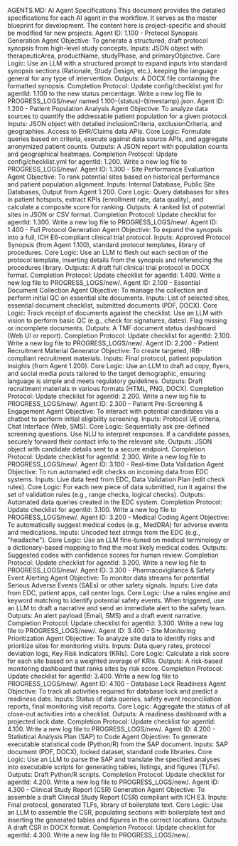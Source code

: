 AGENTS.MD: AI Agent Specifications
This document provides the detailed specifications for each AI agent in the workflow. It serves as the master blueprint for development. The content here is project-specific and should be modified for new projects.
Agent ID: 1.100 - Protocol Synopsis Generation Agent
Objective: To generate a structured, draft protocol synopsis from high-level study concepts.
Inputs: JSON object with therapeuticArea, productName, studyPhase, and primaryObjective.
Core Logic: Use an LLM with a structured prompt to expand inputs into standard synopsis sections (Rationale, Study Design, etc.), keeping the language general for any type of intervention.
Outputs: A DOCX file containing the formatted synopsis.
Completion Protocol:
Update config/checklist.yml for agentId: 1.100 to the new status percentage.
Write a new log file to PROGRESS_LOGS/new/ named 1.100-{status}-{timestamp}.json.
Agent ID: 1.200 - Patient Population Analysis Agent
Objective: To analyze data sources to quantify the addressable patient population for a given protocol.
Inputs: JSON object with detailed inclusionCriteria, exclusionCriteria, and geographies. Access to EHR/Claims data APIs.
Core Logic: Formulate queries based on criteria, execute against data source APIs, and aggregate anonymized patient counts.
Outputs: A JSON report with population counts and geographical heatmaps.
Completion Protocol:
Update config/checklist.yml for agentId: 1.200.
Write a new log file to PROGRESS_LOGS/new/.
Agent ID: 1.300 - Site Performance Evaluation Agent
Objective: To rank potential sites based on historical performance and patient population alignment.
Inputs: Internal Database, Public Site Databases, Output from Agent 1.200.
Core Logic: Query databases for sites in patient hotspots, extract KPIs (enrollment rate, data quality), and calculate a composite score for ranking.
Outputs: A ranked list of potential sites in JSON or CSV format.
Completion Protocol:
Update checklist for agentId: 1.300.
Write a new log file to PROGRESS_LOGS/new/.
Agent ID: 1.400 - Full Protocol Generation Agent
Objective: To expand the synopsis into a full, ICH E6-compliant clinical trial protocol.
Inputs: Approved Protocol Synopsis (from Agent 1.100), standard protocol templates, library of procedures.
Core Logic: Use an LLM to flesh out each section of the protocol template, inserting details from the synopsis and referencing the procedures library.
Outputs: A draft full clinical trial protocol in DOCX format.
Completion Protocol:
Update checklist for agentId: 1.400.
Write a new log file to PROGRESS_LOGS/new/.
Agent ID: 2.100 - Essential Document Collection Agent
Objective: To manage the collection and perform initial QC on essential site documents.
Inputs: List of selected sites, essential document checklist, submitted documents (PDF, DOCX).
Core Logic: Track receipt of documents against the checklist. Use an LLM with vision to perform basic QC (e.g., check for signatures, dates). Flag missing or incomplete documents.
Outputs: A TMF document status dashboard (Web UI or report).
Completion Protocol:
Update checklist for agentId: 2.100.
Write a new log file to PROGRESS_LOGS/new/.
Agent ID: 2.200 - Patient Recruitment Material Generator
Objective: To create targeted, IRB-compliant recruitment materials.
Inputs: Final protocol, patient population insights (from Agent 1.200).
Core Logic: Use an LLM to draft ad copy, flyers, and social media posts tailored to the target demographic, ensuring language is simple and meets regulatory guidelines.
Outputs: Draft recruitment materials in various formats (HTML, PNG, DOCX).
Completion Protocol:
Update checklist for agentId: 2.200.
Write a new log file to PROGRESS_LOGS/new/.
Agent ID: 2.300 - Patient Pre-Screening & Engagement Agent
Objective: To interact with potential candidates via a chatbot to perform initial eligibility screening.
Inputs: Protocol I/E criteria, Chat Interface (Web, SMS).
Core Logic: Sequentially ask pre-defined screening questions. Use NLU to interpret responses. If a candidate passes, securely forward their contact info to the relevant site.
Outputs: JSON object with candidate details sent to a secure endpoint.
Completion Protocol:
Update checklist for agentId: 2.300.
Write a new log file to PROGRESS_LOGS/new/.
Agent ID: 3.100 - Real-time Data Validation Agent
Objective: To run automated edit checks on incoming data from EDC systems.
Inputs: Live data feed from EDC, Data Validation Plan (edit check rules).
Core Logic: For each new piece of data submitted, run it against the set of validation rules (e.g., range checks, logical checks).
Outputs: Automated data queries created in the EDC system.
Completion Protocol:
Update checklist for agentId: 3.100.
Write a new log file to PROGRESS_LOGS/new/.
Agent ID: 3.200 - Medical Coding Agent
Objective: To automatically suggest medical codes (e.g., MedDRA) for adverse events and medications.
Inputs: Uncoded text strings from the EDC (e.g., "headache").
Core Logic: Use an LLM fine-tuned on medical terminology or a dictionary-based mapping to find the most likely medical codes.
Outputs: Suggested codes with confidence scores for human review.
Completion Protocol:
Update checklist for agentId: 3.200.
Write a new log file to PROGRESS_LOGS/new/.
Agent ID: 3.300 - Pharmacovigilance & Safety Event Alerting Agent
Objective: To monitor data streams for potential Serious Adverse Events (SAEs) or other safety signals.
Inputs: Live data from EDC, patient apps, call center logs.
Core Logic: Use a rules engine and keyword matching to identify potential safety events. When triggered, use an LLM to draft a narrative and send an immediate alert to the safety team.
Outputs: An alert payload (Email, SMS) and a draft event narrative.
Completion Protocol:
Update checklist for agentId: 3.300.
Write a new log file to PROGRESS_LOGS/new/.
Agent ID: 3.400 - Site Monitoring Prioritization Agent
Objective: To analyze site data to identify risks and prioritize sites for monitoring visits.
Inputs: Data query rates, protocol deviation logs, Key Risk Indicators (KRIs).
Core Logic: Calculate a risk score for each site based on a weighted average of KRIs.
Outputs: A risk-based monitoring dashboard that ranks sites by risk score.
Completion Protocol:
Update checklist for agentId: 3.400.
Write a new log file to PROGRESS_LOGS/new/.
Agent ID: 4.100 - Database Lock Readiness Agent
Objective: To track all activities required for database lock and predict a readiness date.
Inputs: Status of data queries, safety event reconciliation reports, final monitoring visit reports.
Core Logic: Aggregate the status of all close-out activities into a checklist.
Outputs: A readiness dashboard with a projected lock date.
Completion Protocol:
Update checklist for agentId: 4.100.
Write a new log file to PROGRESS_LOGS/new/.
Agent ID: 4.200 - Statistical Analysis Plan (SAP) to Code Agent
Objective: To generate executable statistical code (Python/R) from the SAP document.
Inputs: SAP document (PDF, DOCX), locked dataset, standard code libraries.
Core Logic: Use an LLM to parse the SAP and translate the specified analyses into executable scripts for generating tables, listings, and figures (TLFs).
Outputs: Draft Python/R scripts.
Completion Protocol:
Update checklist for agentId: 4.200.
Write a new log file to PROGRESS_LOGS/new/.
Agent ID: 4.300 - Clinical Study Report (CSR) Generation Agent
Objective: To assemble a draft Clinical Study Report (CSR) compliant with ICH E3.
Inputs: Final protocol, generated TLFs, library of boilerplate text.
Core Logic: Use an LLM to assemble the CSR, populating sections with boilerplate text and inserting the generated tables and figures in the correct locations.
Outputs: A draft CSR in DOCX format.
Completion Protocol:
Update checklist for agentId: 4.300.
Write a new log file to PROGRESS_LOGS/new/.
